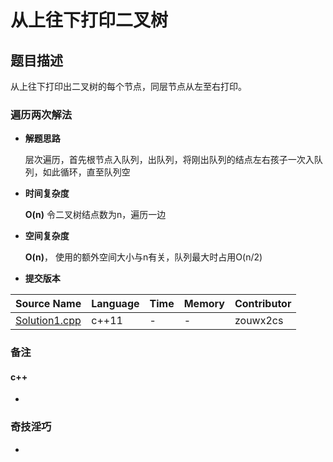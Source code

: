 # 从上往下打印二叉树 #
## 题目描述 ##
从上往下打印出二叉树的每个节点，同层节点从左至右打印。

### 遍历两次解法 ###
- **解题思路**

	层次遍历，首先根节点入队列，出队列，将刚出队列的结点左右孩子一次入队列，如此循环，直至队列空
	
- **时间复杂度**

	**O(n)** 令二叉树结点数为n，遍历一边
	
- **空间复杂度**

	**O(n)**， 使用的额外空间大小与n有关，队列最大时占用O(n/2)

- **提交版本**
	
Source Name | Language | Time | Memory | Contributor
---|---|---|---|---
[Solution1.cpp](Solution1.cpp) | c++11 | - | - | zouwx2cs

### 备注 ###
#### c++ ####
-

### 奇技淫巧 ###
- 


